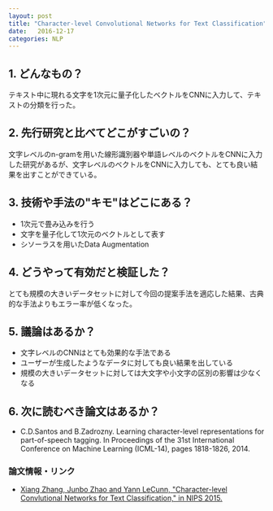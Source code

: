 ```yaml
---
layout: post
title: "Character-level Convolutional Networks for Text Classification"
date:   2016-12-17
categories: NLP
---
```


## 1. どんなもの？

テキスト中に現れる文字を1次元に量子化したベクトルをCNNに入力して、テキストの分類を行った。

## 2. 先行研究と比べてどこがすごいの？

文字レベルのn-gramを用いた線形識別器や単語レベルのベクトルをCNNに入力した研究があるが、文字レベルのベクトルをCNNに入力しても、とても良い結果を出すことができている。

## 3. 技術や手法の"キモ"はどこにある？

* 1次元で畳み込みを行う
* 文字を量子化して1次元のベクトルとして表す
* シソーラスを用いたData Augmentation

## 4. どうやって有効だと検証した？

とても規模の大きいデータセットに対して今回の提案手法を適応した結果、古典的な手法よりもエラー率が低くなった。

## 5. 議論はあるか？

* 文字レベルのCNNはとても効果的な手法である
* ユーザーが生成したようなデータに対しても良い結果を出している
* 規模の大きいデータセットに対しては大文字や小文字の区別の影響は少なくなる

## 6. 次に読むべき論文はあるか？

* C.D.Santos and B.Zadrozny. Learning character-level representations for part-of-speech tagging. In Proceedings of the 31st International Conference on Machine Learning (ICML-14), pages 1818-1826, 2014.

### 論文情報・リンク

* [Xiang Zhang, Junbo Zhao and Yann LeCunn, "Character-level Convlutional Networks for Text Classification," in NIPS 2015.](https://arxiv.org/abs/1509.01626)

